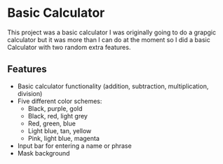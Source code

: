 # Basic Calculator

This project was a basic calculator I was originally going to do a grapgic calculator but it was more than I can do at the moment
so I did a basic Calculator with two random extra features.

## Features

- Basic calculator functionality (addition, subtraction, multiplication, division)
- Five different color schemes:
  - Black, purple, gold 
  - Black, red, light grey
  - Red, green, blue
  - Light blue, tan, yellow
  - Pink, light blue, magenta
- Input bar for entering a name or phrase
- Mask background 
